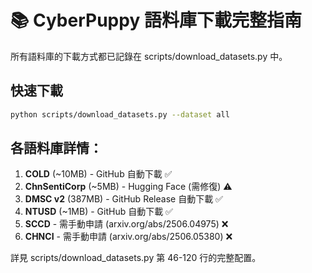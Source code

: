 # 📚 CyberPuppy 語料庫下載完整指南

所有語料庫的下載方式都已記錄在 scripts/download_datasets.py 中。

## 快速下載
```bash
python scripts/download_datasets.py --dataset all
```

## 各語料庫詳情：
1. **COLD** (~10MB) - GitHub 自動下載 ✅
2. **ChnSentiCorp** (~5MB) - Hugging Face (需修復) ⚠️
3. **DMSC v2** (387MB) - GitHub Release 自動下載 ✅
4. **NTUSD** (~1MB) - GitHub 自動下載 ✅
5. **SCCD** - 需手動申請 (arxiv.org/abs/2506.04975) ❌
6. **CHNCI** - 需手動申請 (arxiv.org/abs/2506.05380) ❌

詳見 scripts/download_datasets.py 第 46-120 行的完整配置。
